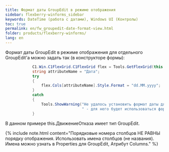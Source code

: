 ```yaml
---
title: Формат даты GroupEdit в режиме отображения
sidebar: flexberry-winforms_sidebar
keywords: DateTime (работа с датами), Windows UI (Контролы)
toc: true
permalink: en/fw_groupedit-date-format-view.html
folder: products/flexberry-winforms/
lang: en
---
```


Формат даты GroupEdit в режиме отображения для отдельного GroupEdit'а можно задать так (в конструкторе формы):

```csharp
			C1.Win.C1FlexGrid.C1FlexGrid flex = Tools.GetFlexGrid(this.ДвижениеОтказа);
			string attributeName = "Дата";			
			try
			{
				flex.Cols[attributeName].Style.Format = "dd.MM.yyyy"; 
			}
			catch
			{
				Tools.ShowWarning("Не удалось установить формат даты для атрибута " + attributeName + 
							      " - для него будет использоваться формат даты по умолчанию");
			}
```

В данном примере this.ДвижениеОтказа имеет тип GroupEdit.

{% include note.html content="Порядковые номера столбцов НЕ РАВНЫ порядку отображения. Использовать имена столбцов (не названия). Имена можно узнать в Properties для GroupEdit, Атрибут Columns." %}